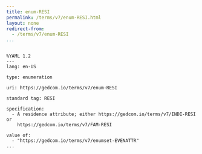 ```yaml
---
title: enum-RESI
permalink: /terms/v7/enum-RESI.html
layout: none
redirect-from:
  - /terms/v7/enum-RESI
...
```


```

%YAML 1.2
---
lang: en-US

type: enumeration

uri: https://gedcom.io/terms/v7/enum-RESI

standard tag: RESI

specification:
  - A residence attribute; either https://gedcom.io/terms/v7/INDI-RESI or
    https://gedcom.io/terms/v7/FAM-RESI

value of:
  - "https://gedcom.io/terms/v7/enumset-EVENATTR"
...

```
